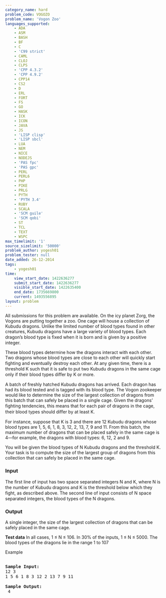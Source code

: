 ```yaml
---
category_name: hard
problem_code: VOGOZO
problem_name: 'Vogon Zoo'
languages_supported:
    - ADA
    - ASM
    - BASH
    - BF
    - C
    - 'C99 strict'
    - CAML
    - CLOJ
    - CLPS
    - 'CPP 4.3.2'
    - 'CPP 4.9.2'
    - CPP14
    - CS2
    - D
    - ERL
    - FORT
    - FS
    - GO
    - HASK
    - ICK
    - ICON
    - JAVA
    - JS
    - 'LISP clisp'
    - 'LISP sbcl'
    - LUA
    - NEM
    - NICE
    - NODEJS
    - 'PAS fpc'
    - 'PAS gpc'
    - PERL
    - PERL6
    - PHP
    - PIKE
    - PRLG
    - PYTH
    - 'PYTH 3.4'
    - RUBY
    - SCALA
    - 'SCM guile'
    - 'SCM qobi'
    - ST
    - TCL
    - TEXT
    - WSPC
max_timelimit: '1'
source_sizelimit: '50000'
problem_author: yogesh01
problem_tester: null
date_added: 26-12-2014
tags:
    - yogesh01
time:
    view_start_date: 1422636277
    submit_start_date: 1422636277
    visible_start_date: 1422635400
    end_date: 1735669800
    current: 1493556895
layout: problem
---
```

All submissions for this problem are available. On the icy planet Zorg, the Vogons are putting together a zoo. One cage will house a collection of Kubudu dragons. Unlike the limited number of blood types found in other creatures, Kubudu dragons have a large variety of blood types. Each dragon’s blood type is ﬁxed when it is born and is given by a positive integer.

These blood types determine how the dragons interact with each other. Two dragons whose blood types are close to each other will quickly start ﬁghting and eventually destroy each other. At any given time, there is a threshold K such that it is safe to put two Kubudu dragons in the same cage only if their blood types diﬀer by K or more.

A batch of freshly hatched Kubudu dragons has arrived. Each dragon has had its blood tested and is tagged with its blood type. The Vogon zookeeper would like to determine the size of the largest collection of dragons from this batch that can safely be placed in a single cage. Given the dragons’ ﬁghting tendencies, this means that for each pair of dragons in the cage, their blood types should diﬀer by at least K.

For instance, suppose that K is 3 and there are 12 Kubudu dragons whose blood types are 1, 5, 6, 1, 8, 3, 12, 2, 13, 7, 9 and 11. From this batch, the maximum number of dragons that can be placed safely in the same cage is 4—for example, the dragons with blood types: 6, 12, 2 and 9.

You will be given the blood types of N Kubudu dragons and the threshold K. Your task is to compute the size of the largest group of dragons from this collection that can safely be placed in the same cage.

### Input

The ﬁrst line of input has two space separated integers N and K, where N is the number of Kubudu dragons and K is the threshold below which they ﬁght, as described above. The second line of input consists of N space separated integers, the blood types of the N dragons.

### Output

A single integer, the size of the largest collection of dragons that can be safely placed in the same cage.

**Test data**
 In all cases, 1 ≤ N ≤ 106. In 30% of the inputs, 1 ≤ N ≤ 5000. The blood types of the dragons lie in the range 1 to 107


Example

<pre> 
<b>Sample Input:</b> 
12 3 
1 5 6 1 8 3 12 2 13 7 9 11 

<b>Sample Output:</b>
 4<font face="sans-serif, Arial, Verdana, Trebuchet MS"><span style="white-space: normal;"> </span></font>
</pre>
